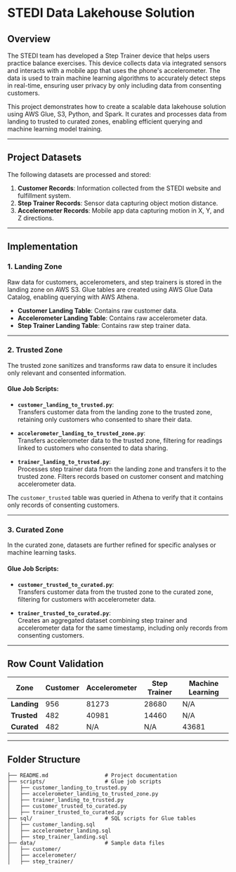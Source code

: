 # STEDI Data Lakehouse Solution

## Overview
The STEDI team has developed a Step Trainer device that helps users practice balance exercises. This device collects data via integrated sensors and interacts with a mobile app that uses the phone's accelerometer. The data is used to train machine learning algorithms to accurately detect steps in real-time, ensuring user privacy by only including data from consenting customers.

This project demonstrates how to create a scalable data lakehouse solution using AWS Glue, S3, Python, and Spark. It curates and processes data from landing to trusted to curated zones, enabling efficient querying and machine learning model training.

---

## Project Datasets
The following datasets are processed and stored:
1. **Customer Records**: Information collected from the STEDI website and fulfillment system.
2. **Step Trainer Records**: Sensor data capturing object motion distance.
3. **Accelerometer Records**: Mobile app data capturing motion in X, Y, and Z directions.

---

## Implementation

### 1. **Landing Zone**
Raw data for customers, accelerometers, and step trainers is stored in the landing zone on AWS S3. Glue tables are created using AWS Glue Data Catalog, enabling querying with AWS Athena.

- **Customer Landing Table**: Contains raw customer data.
- **Accelerometer Landing Table**: Contains raw accelerometer data.
- **Step Trainer Landing Table**: Contains raw step trainer data.

---

### 2. **Trusted Zone**
The trusted zone sanitizes and transforms raw data to ensure it includes only relevant and consented information.

#### Glue Job Scripts:
- **`customer_landing_to_trusted.py`**:  
  Transfers customer data from the landing zone to the trusted zone, retaining only customers who consented to share their data.

- **`accelerometer_landing_to_trusted_zone.py`**:  
  Transfers accelerometer data to the trusted zone, filtering for readings linked to customers who consented to data sharing.

- **`trainer_landing_to_trusted.py`**:  
  Processes step trainer data from the landing zone and transfers it to the trusted zone. Filters records based on customer consent and matching accelerometer data.

The `customer_trusted` table was queried in Athena to verify that it contains only records of consenting customers.

---

### 3. **Curated Zone**
In the curated zone, datasets are further refined for specific analyses or machine learning tasks.

#### Glue Job Scripts:
- **`customer_trusted_to_curated.py`**:  
  Transfers customer data from the trusted zone to the curated zone, filtering for customers with accelerometer data.

- **`trainer_trusted_to_curated.py`**:  
  Creates an aggregated dataset combining step trainer and accelerometer data for the same timestamp, including only records from consenting customers.

---

## Row Count Validation

| **Zone**      | **Customer** | **Accelerometer** | **Step Trainer** | **Machine Learning** |
|---------------|--------------|-------------------|-------------------|-----------------------|
| **Landing**   | 956          | 81273             | 28680            | N/A                  |
| **Trusted**   | 482          | 40981             | 14460            | N/A                  |
| **Curated**   | 482          | N/A               | N/A              | 43681                |

---

## Folder Structure
```plaintext
├── README.md                  # Project documentation
├── scripts/                   # Glue job scripts
│   ├── customer_landing_to_trusted.py
│   ├── accelerometer_landing_to_trusted_zone.py
│   ├── trainer_landing_to_trusted.py
│   ├── customer_trusted_to_curated.py
│   ├── trainer_trusted_to_curated.py
├── sql/                       # SQL scripts for Glue tables
│   ├── customer_landing.sql
│   ├── accelerometer_landing.sql
│   ├── step_trainer_landing.sql
├── data/                      # Sample data files
│   ├── customer/
│   ├── accelerometer/
│   ├── step_trainer/



